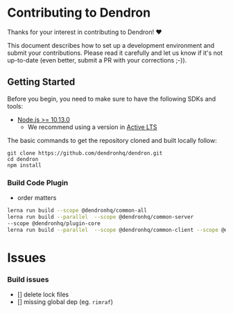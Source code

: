 # Contributing to Dendron

Thanks for your interest in contributing to Dendron! ❤️

This document describes how to set up a development environment and submit your contributions. Please read it carefully and let us know if it's not up-to-date (even better, submit a PR with your corrections ;-)).

## Getting Started

Before you begin, you need to make sure to have the following SDKs and tools:

- [Node.js >= 10.13.0](https://nodejs.org/download/release/latest-v10.x/)
  - We recommend using a version in [Active LTS](https://nodejs.org/en/about/releases/)

The basic commands to get the repository cloned and built locally follow:

```console
git clone https://github.com/dendronhq/dendron.git 
cd dendron
npm install
```


### Build Code Plugin
- order matters

```sh
lerna run build --scope @dendronhq/common-all
lerna run build --parallel  --scope @dendronhq/common-server 
--scope @dendronhq/plugin-core
lerna run build --parallel  --scope @dendronhq/common-client --scope @dendronhq/common-server --scope @dendronhq/plugin-core
```

# Issues

### Build issues
- [] delete lock files
- [] missing global dep (eg. `rimraf`)